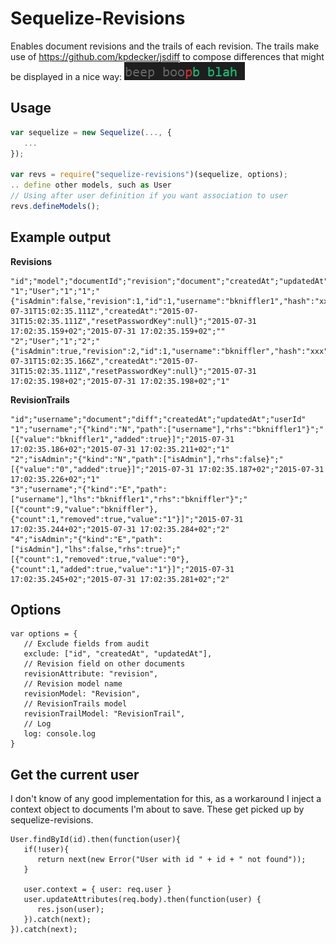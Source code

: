 # Sequelize-Revisions
Enables document revisions and the trails of each revision.
The trails make use of https://github.com/kpdecker/jsdiff to compose differences that might be displayed in a nice way:
<img src="https://raw.githubusercontent.com/kpdecker/jsdiff/master/images/node_example.png" alt="Example">

## Usage
```javascript
var sequelize = new Sequelize(..., {
   ...
});

var revs = require("sequelize-revisions")(sequelize, options);
.. define other models, such as User
// Using after user definition if you want association to user
revs.defineModels();
```

## Example output
**Revisions**
```csv
"id";"model";"documentId";"revision";"document";"createdAt";"updatedAt";"userId"
"1";"User";"1";"1";"{"isAdmin":false,"revision":1,"id":1,"username":"bkniffler1","hash":"xxx","salt":"xxx","activationKey":"6addb6480f298340","updatedAt":"2015-07-31T15:02:35.111Z","createdAt":"2015-07-31T15:02:35.111Z","resetPasswordKey":null}";"2015-07-31 17:02:35.159+02";"2015-07-31 17:02:35.159+02";""
"2";"User";"1";"2";"{"isAdmin":true,"revision":2,"id":1,"username":"bkniffler","hash":"xxx","salt":"xxx","activationKey":"6addb6480f298340","updatedAt":"2015-07-31T15:02:35.166Z","createdAt":"2015-07-31T15:02:35.111Z","resetPasswordKey":null}";"2015-07-31 17:02:35.198+02";"2015-07-31 17:02:35.198+02";"1"
```
**RevisionTrails**
```csv
"id";"username";"document";"diff";"createdAt";"updatedAt";"userId"
"1";"username";"{"kind":"N","path":["username"],"rhs":"bkniffler1"}";"[{"value":"bkniffler1","added":true}]";"2015-07-31 17:02:35.186+02";"2015-07-31 17:02:35.211+02";"1"
"2";"isAdmin";"{"kind":"N","path":["isAdmin"],"rhs":false}";"[{"value":"0","added":true}]";"2015-07-31 17:02:35.187+02";"2015-07-31 17:02:35.226+02";"1"
"3";"username";"{"kind":"E","path":["username"],"lhs":"bkniffler1","rhs":"bkniffler"}";"[{"count":9,"value":"bkniffler"},{"count":1,"removed":true,"value":"1"}]";"2015-07-31 17:02:35.244+02";"2015-07-31 17:02:35.284+02";"2"
"4";"isAdmin";"{"kind":"E","path":["isAdmin"],"lhs":false,"rhs":true}";"[{"count":1,"removed":true,"value":"0"},{"count":1,"added":true,"value":"1"}]";"2015-07-31 17:02:35.245+02";"2015-07-31 17:02:35.281+02";"2"
```
## Options
```
var options = {
   // Exclude fields from audit
   exclude: ["id", "createdAt", "updatedAt"],
   // Revision field on other documents
   revisionAttribute: "revision",
   // Revision model name
   revisionModel: "Revision",
   // RevisionTrails model
   revisionTrailModel: "RevisionTrail",
   // Log
   log: console.log
}
```

## Get the current user
I don't know of any good implementation for this, as a workaround I inject a context object to documents I'm about to save. These get picked up by sequelize-revisions.
```
User.findById(id).then(function(user){
   if(!user){
      return next(new Error("User with id " + id + " not found"));
   }

   user.context = { user: req.user }
   user.updateAttributes(req.body).then(function(user) {
      res.json(user);
   }).catch(next);
}).catch(next);
```


